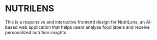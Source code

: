 # NUTRILENS
This is a responsive and interactive frontend design for NutriLens, an AI-based web application that helps users analyze food labels and receive personalized nutrition insights
